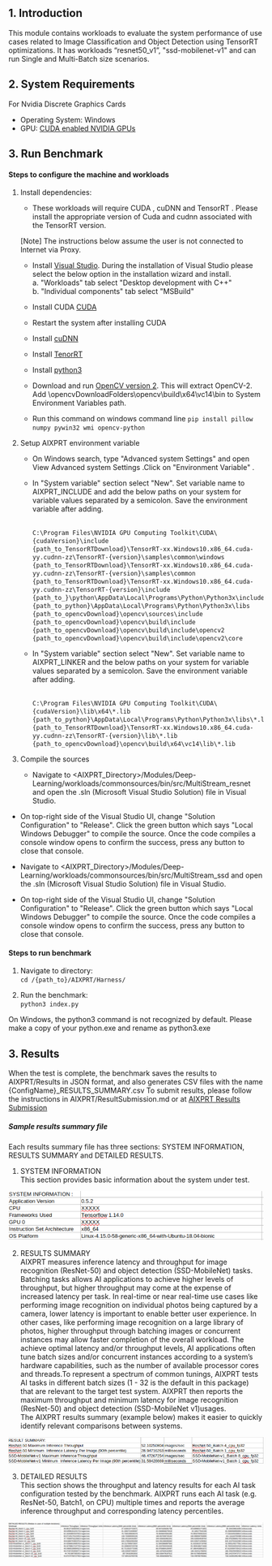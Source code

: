 ﻿## 1. Introduction
This module contains workloads to evaluate the system performance of use cases related to Image Classification and Object Detection using TensorRT optimizations.
It has workloads “resnet50_v1”, "ssd-mobilenet-v1" and can run Single and Multi-Batch size scenarios.

## 2. System Requirements
For Nvidia Discrete Graphics Cards
* Operating System:
	Windows
* GPU:
	  [CUDA enabled NVIDIA GPUs](https://developer.nvidia.com/cuda-gpus)

## 3. Run Benchmark

#### Steps to configure the machine and workloads

1. Install dependencies:
   * These workloads will require CUDA , cuDNN and TensorRT . Please install the appropriate version of Cuda and cudnn associated with the TensorRT version.

    [Note] The instructions below assume the user is not connected to Internet via Proxy.
   * Install [Visual Studio](https://docs.microsoft.com/en-us/visualstudio/install/install-visual-studio?view=vs-2019). During the installation of Visual Studio please select the below option in the installation wizard and install. <br />
        a. "Workloads" tab select "Desktop development with C++" <br />
        b. "Individual components" tab select "MSBuild" <br />

   * Install CUDA [CUDA](https://developer.nvidia.com/cuda-downloads)

   * Restart the system after installing CUDA

   * Install [cuDNN](https://docs.nvidia.com/deeplearning/sdk/cudnn-install/index.html#install-windows)

   * Install [TenorRT](https://docs.nvidia.com/deeplearning/sdk/tensorrt-install-guide/index.html#installing-zip)

   * Install [python3](https://www.python.org/downloads/)

   * Download and run  [OpenCV version 2](https://sourceforge.net/projects/opencvlibrary/files/opencv-win/2.4.13/). This will extract OpenCV-2. Add \opencvDownloadFolders\opencv\build\x64\vc14\bin to System Environment Variables path.

   * Run this command on windows command line `pip install pillow numpy pywin32 wmi opencv-python`

2. Setup AIXPRT environment variable

   * On Windows search, type "Advanced system Settings" and open View Advanced system Settings .Click on  "Environment Variable" .
   * In "System variable" section select "New". Set variable name to AIXPRT_INCLUDE and add the below paths on your system for variable values separated by a semicolon. Save the environment variable after adding.


      ```

      C:\Program Files\NVIDIA GPU Computing Toolkit\CUDA\{cudaVersion}\include
      {path_to_TensorRTDownload}\TensorRT-xx.Windows10.x86_64.cuda-yy.cudnn-zz\TensorRT-{version}\samples\common\windows
      {path_to_TensorRTDownload}\TensorRT-xx.Windows10.x86_64.cuda-yy.cudnn-zz\TensorRT-{version}\samples\common
      {path_to_TensorRTDownload}\TensorRT-xx.Windows10.x86_64.cuda-yy.cudnn-zz\TensorRT-{version}\include
      {path_to_}\python\AppData\Local\Programs\Python\Python3x\include
      {path_to_python}\AppData\Local\Programs\Python\Python3x\libs
      {path_to_opencvDownload}\opencv\sources\include
      {path_to_opencvDownload}\opencv\build\include
      {path_to_opencvDownload}\opencv\build\include\opencv2
      {path_to_opencvDownload}\opencv\build\include\opencv2\core

      ```

   * In "System variable" section select "New". Set variable name to AIXPRT_LINKER and the below paths on your system for variable values separated by a semicolon. Save the environment variable after adding.


      ```

      C:\Program Files\NVIDIA GPU Computing Toolkit\CUDA\{cudaVersion}\lib\x64\*.lib
      {path_to_python}\AppData\Local\Programs\Python\Python3x\libs\*.lib
      {path_to_TensorRTDownload}\TensorRT-xx.Windows10.x86_64.cuda-yy.cudnn-zz\TensorRT-{version}\lib\*.lib
      {path_to_opencvDownload}\opencv\build\x64\vc14\lib\*.lib

      ```


3. Compile the sources

	* Navigate to  <AIXPRT_Directory>/Modules/Deep-Learning/workloads/commonsources/bin/src/MultiStream_resnet and open the .sln (Microsoft Visual Studio Solution) file in Visual Studio.

  * On top-right side of the Visual Studio UI, change "Solution Configuration" to "Release". Click the green button which says "Local Windows Debugger" to compile the source. Once the code compiles a console window opens to confirm the success, press any button to close that console.

  * Navigate to  <AIXPRT_Directory>/Modules/Deep-Learning/workloads/commonsources/bin/src/MultiStream_ssd and open the .sln (Microsoft Visual Studio Solution) file in Visual Studio.

  * On top-right side of the Visual Studio UI, change "Solution Configuration" to "Release". Click the green button which says "Local Windows Debugger" to compile the source. Once the code compiles a console window opens to confirm the success, press any button to close that console.


#### Steps to run benchmark
 1. Navigate to directory:<br />
 	`cd /{path_to}/AIXPRT/Harness/`

 2. Run the benchmark:<br />
	`python3 index.py`


   On Windows, the python3 command is not recognized by default. Please make a copy of your python.exe and rename as python3.exe

## 3. Results

When the test is complete, the benchmark saves the results to AIXPRT/Results in JSON format, and also generates CSV files with the name {ConfigName}_RESULTS_SUMMARY.csv
To submit results, please follow the instructions in AIXPRT/ResultSubmission.md or at [AIXPRT Results Submission](https://github.com/BenchmarkXPRT/Public-AIXPRT-Resources/blob/master/OtherDocuments/ResultSubmission.md)


##### Sample results summary file <br/>

   Each results summary file has three sections: SYSTEM INFORMATION, RESULTS SUMMARY and DETAILED RESULTS.<br/>
   1. SYSTEM INFORMATION <br/>
   This section provides basic information about the system under test. <br/>

   ![alt text](https://github.com/BenchmarkXPRT/Public-AIXPRT-Resources/blob/master/assets/tensorflow_systemInfo.png)

   2. RESULTS SUMMARY <br/>
   AIXPRT measures inference latency and throughput for image recognition (ResNet-50) and object detection (SSD-MobileNet) tasks. Batching tasks allows AI applications to achieve higher levels of throughput, but higher throughput may come at the expense of increased latency per task. In real-time or near real-time use cases like performing image recognition on individual photos being captured by a camera, lower latency is important to enable better user experience. In other cases, like performing image recognition on a large library of photos, higher throughput through batching images or concurrent instances may allow faster completion of the overall workload. The achieve optimal latency and/or throughput levels, AI applications often tune batch sizes and/or concurrent instances according to a system’s hardware capabilities, such as the number of available processor cores and threads.To represent a spectrum of common tunings, AIXPRT tests AI tasks in different batch sizes (1 - 32 is the default in this package) that are relevant to the target test system.
   AIXPRT then reports the maximum throughput and minimum latency for image recognition (ResNet-50) and object detection (SSD-MobileNet v1)usages.<br/>
   The AIXPRT results summary (example below) makes it easier to quickly identify relevant comparisons between systems. <br/>

   ![alt text](https://github.com/BenchmarkXPRT/Public-AIXPRT-Resources/blob/master/assets/results_summary.png)


   3. DETAILED RESULTS <br/>
   This section shows the throughput and latency results for each AI task configuration tested by the benchmark.
   AIXPRT runs each AI task (e.g. ResNet-50, Batch1, on CPU) multiple times and reports the average inference throughput and corresponding latency percentiles.

   ![alt text](https://github.com/BenchmarkXPRT/Public-AIXPRT-Resources/blob/master/assets/detailed_results.png)
